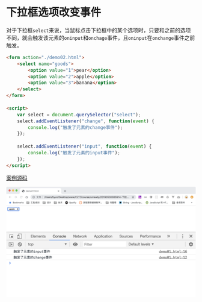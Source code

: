 # 下拉框选项改变事件

对于下拉框`select`来说，当鼠标点击下拉框中的某个选项时，只要和之前的选项不同，就会触发该元素的`oninput`和`onchage`事件，且`oninput`在`onchange`事件之前触发。

```html
<form action="./demo02.html">
    <select name="goods">
        <option value="1">pear</option>
        <option value="2">apple</option>
        <option value="3">banana</option>
    </select>
</form>

<script>
    var select = document.querySelector("select");
    select.addEventListener("change", function(event) {
        console.log("触发了元素的change事件");
    });

    select.addEventListener("input", function(event) {
        console.log("触发了元素的input事件");
    });
</script>
```

[案例源码](./demo/demo02.html)

![](./images/01.png)
